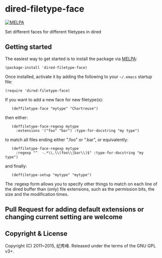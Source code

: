 dired-filetype-face
=================================

[![MELPA](http://melpa.org/packages/dired-filetype-face-badge.svg)](http://melpa.org/#/dired-filetype-face)

Set different faces for different filetypes in dired

Getting started
------------

The easiest way to get started is to install the package via [MELPA][melpa]:

 [melpa]: http://melpa.org/

```elisp
(package-install 'dired-filetype-face)
```

Once installed, activate it by adding the following to your `~/.emacs` startup
file:

```elisp
(require 'dired-filetype-face)
```

 If you want to add a new face for new filetype(s):

```elisp
   (deffiletype-face "mytype" "Chartreuse")
```

 then either:

```elisp
   (deffiletype-face-regexp mytype
     :extensions '("foo" "bar") :type-for-docstring "my type")
```

 to match all files ending either ".foo" or ".bar", or equivalently:

```elisp
   (deffiletype-face-regexp mytype
     :regexp "^  -.*\\.\\(foo\\|bar\\)$" :type-for-docstring "my type")
```

 and finally:

```elisp
   (deffiletype-setup "mytype" "mytype")
```
   

 The :regexp form allows you to specify other things to match on each line of
 the dired buffer than (only) file extensions, such as the permission bits,
 the size and the modification times.

Pull Request for adding default extensions or changing current setting are welcome
------------------------

Copyright & License
------------------------

Copyright (C) 2011~2015, 纪秀峰. Released under the terms of the GNU GPL v3+.